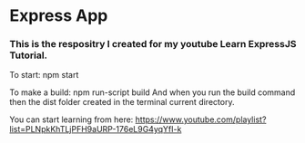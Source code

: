 # Express App
### This is the respositry I created for my youtube Learn ExpressJS Tutorial.

To start: npm start

To make a build: npm run-script build 
And when you run the build command then the dist folder created in the terminal current directory.

You can start learning from here: https://www.youtube.com/playlist?list=PLNpkKhTLjPFH9aURP-176eL9G4yqYfI-k